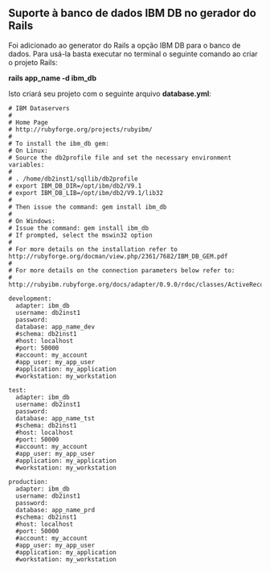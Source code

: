 ## Suporte à banco de dados IBM DB no gerador do Rails

Foi adicionado ao generator do Rails a opção IBM DB para o banco de dados. Para usá-la basta executar no terminal o seguinte comando ao criar o projeto Rails:

**rails app\_name -d ibm\_db**

Isto criará seu projeto com o seguinte arquivo **database.yml**:

	# IBM Dataservers
	#
	# Home Page
	# http://rubyforge.org/projects/rubyibm/
	#
	# To install the ibm_db gem:
	# On Linux:
	# Source the db2profile file and set the necessary environment variables:
	#
	# . /home/db2inst1/sqllib/db2profile
	# export IBM_DB_DIR=/opt/ibm/db2/V9.1
	# export IBM_DB_LIB=/opt/ibm/db2/V9.1/lib32
	#
	# Then issue the command: gem install ibm_db
	#
	# On Windows:
	# Issue the command: gem install ibm_db
	# If prompted, select the mswin32 option
	#
	# For more details on the installation refer to http://rubyforge.org/docman/view.php/2361/7682/IBM_DB_GEM.pdf
	#
	# For more details on the connection parameters below refer to:
	# http://rubyibm.rubyforge.org/docs/adapter/0.9.0/rdoc/classes/ActiveRecord/ConnectionAdapters/IBM_DBAdapter.html

	development:
	  adapter: ibm_db
	  username: db2inst1
	  password:
	  database: app_name_dev
	  #schema: db2inst1
	  #host: localhost
	  #port: 50000
	  #account: my_account
	  #app_user: my_app_user
	  #application: my_application
	  #workstation: my_workstation

	test:
	  adapter: ibm_db
	  username: db2inst1
	  password:
	  database: app_name_tst
	  #schema: db2inst1
	  #host: localhost
	  #port: 50000
	  #account: my_account
	  #app_user: my_app_user
	  #application: my_application
	  #workstation: my_workstation

	production:
	  adapter: ibm_db
	  username: db2inst1
	  password:
	  database: app_name_prd
	  #schema: db2inst1
	  #host: localhost
	  #port: 50000
	  #account: my_account
	  #app_user: my_app_user
	  #application: my_application
	  #workstation: my_workstation
